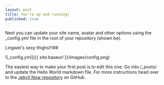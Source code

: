 ```yaml
---
layout: post
title: You're up and running!
published: true
---
```


Next you can update your site name, avatar and other options using the _config.yml file in the root of your repository (shown be).

Lingwei's sexy thighs!!!##



![_config.yml]({{ site.baseurl }}/images/config.png)

The easiest way to make your first post is to edit this one. Go into /_posts/ and update the Hello World markdown file. For more instructions head over to the [Jekyll Now repository](https://github.com/barryclark/jekyll-now) on GitHub.
